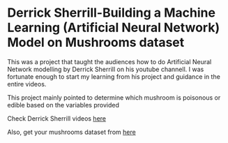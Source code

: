 # Derrick Sherrill-Building a Machine Learning (Artificial Neural Network) Model on Mushrooms dataset

This was a project that taught the audiences how to do Artificial Neural Network modelling by Derrick Sherrill on his youtube channell.
I was fortunate enough to start my learning from his project and guidance in the entire videos. 

This project mainly pointed to determine which mushroom is poisonous or edible based on the variables provided

Check Derrick Sherrill videos [here](https://www.youtube.com/watch?v=8zwILUzux6o)

Also, get your mushrooms dataset from [here](https://www.kaggle.com/uciml/mushroom-classification)
